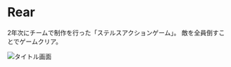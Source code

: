 # Rear
2年次にチームで制作を行った「ステルスアクションゲーム」。
敵を全員倒すことでゲームクリア。

![タイトル画面](https://user-images.githubusercontent.com/71632844/203286021-f3ed0e09-6415-45bf-bc93-7003ca36b3df.png)


